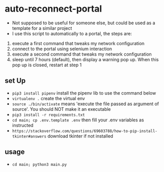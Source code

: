 # auto-reconnect-portal
- Not supposed to be useful for someone else, but could be used as a template for a similar project
- I use this script to automatically to a portal, the steps are:
1. execute a first command that tweaks my network configuration
2. connect to the portal using selenium interaction
3. execute a second command that tweaks my network configuration
4. sleep until 7 hours (default), then display a warning pop up. When this pop up is closed, restart at step 1
## set Up
- `pip3 install pipenv` install the pipenv lib to use the command below
- `virtualenv .` create the virtual env
- `source ./bin/activate` means 'execute the file passed as argument of source'. You should NOT make it an executable
- `pip3 install -r requirements.txt` 
- `cd main; cp .env.template .env` then fill your .env variables as instructed
- `https://stackoverflow.com/questions/69603788/how-to-pip-install-tkinter#answers` download tkinter if not installed
## usage
- `cd main; python3 main.py`
